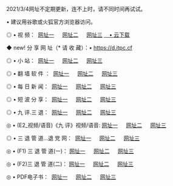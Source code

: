 <p>2021/3/4网址不定期更新，连不上时，请不同时间再试试。
<p>• 建议用谷歌或火狐官方浏览器访问。
<p>◎ • 视 频： 
<a href="http://puz.hdfmradio.com/" target="_blank">网址一</a> 　 
<a href="http://ptj.hdfmradio.com/" target="_blank">网址二</a> 　 
<a href="http://ptj.hdfmradio.com/b.html" target="_blank">网址三</a>
<a href="https://yadi.sk/d/d0sUeAOpal3njw" target="_blank">　• 云下载 </a></p>
<p>◆ new! 分 享 网 址（* 请 收 藏）：• <a href="http://prx.hdfmradio.com/a.html">https://d.itpc.cf</a></p>

<p>◎ • 小 站：  
<a href="http://puz.hdfmradio.com/f.html" target="_blank">网址一</a> 　 
<a href="http://ptj.hdfmradio.com/h.html" target="_blank">网址二</a> 　 
<a href="http://ptj.hdfmradio.com/k/" target="_blank">网址三</a></p>
<p>◎ • 翻 墙 软 件 ：  
<a href="http://puz.hdfmradio.com/ff/" target="_blank">网址一</a> 　 
<a href="http://ptj.hdfmradio.com/s/read/a1_nd.html" target="_blank">网址二</a> 　 
<a href="http://ptj.hdfmradio.com/ff/index.html" target="_blank">网址三</a></p>
<p>◎ • 每 日 新 闻：  
<a href="http://puz.hdfmradio.com/day/" target="_blank">网址一</a> 　 
<a href="http://ptj.hdfmradio.com/day/" target="_blank">网址二</a> 　 
<a href="http://ptj.hdfmradio.com/day/index.html" target="_blank">网址三</a></p>
<p>◎ • 短 波 分 享：  
<a href="http://puz.hdfmradio.com/h/" target="_blank">网址一</a> 　 
<a href="http://ptj.hdfmradio.com/h/" target="_blank">网址二</a> 　 
<a href="http://ptj.hdfmradio.com/h/index.html" target="_blank">网址三</a></p>
<p>◎ • 九 评.三 退：  
<a href="http://puz.hdfmradio.com/t/" target="_blank">网址一</a> 　 
<a href="http://ptj.hdfmradio.com/v2/index.html" target="_blank">网址二</a> 　 
<a href="http://ptj.hdfmradio.com/tt/index.html" target="_blank">网址三</a> 　</p>
<p>◎ • (E2_视频/语音)《九 评》视频/语音: 
<a href="http://ptj.hdfmradio.com/7738.html" target="_blank">网址一</a> 　 
<a href="http://ptj.hdfmradio.com/7614.html" target="_blank">网址二</a> 　 
<a href="http://ptj.hdfmradio.com/7633.html" target="_blank">网址三</a></p>
<p>◎ • 三 退 管 道...退 党 网：  
<a href="http://puz.hdfmradio.com/go/td1.html" target="_blank">网址一</a> 　 
<a href="http://ptj.hdfmradio.com/go/td2.html" target="_blank">网址二</a> 　 
<a href="http://ptj.hdfmradio.com/go/td3.html" target="_blank">网址三</a></p>
<p>◎ • (F1) 三 退 管 道(一)： 
<a href="http://puz.hdfmradio.com/dd/" target="_blank">网址一</a> 　 
<a href="http://ptj.hdfmradio.com/s/read/a1_tdx.html" target="_blank">网址二</a> 　 
<a href="http://ptj.hdfmradio.com/dd/" target="_blank">网址三</a></p>
<p>◎ • (F2)三 退 管 道(二)： 
<a href="http://ptj.hdfmradio.com/d/" target="_blank">网址一</a> 　 
<a href="http://puz.hdfmradio.com/d/index.html" target="_blank">网址二</a> 　 
<a href="http://ptj.hdfmradio.com/d/" target="_blank">网址三</a></p>
<p>◎ • PDF电子书：  
<a href="http://puz.hdfmradio.com/p/" target="_blank">网址一</a> 　 
<a href="http://ptj.hdfmradio.com/p/index.html" target="_blank">网址二</a> 　 
<a href="http://ptj.hdfmradio.com/p/" target="_blank">网址三</a></p>
